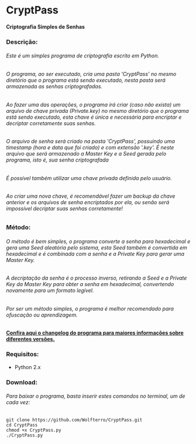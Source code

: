 # CryptPass

#### Criptografia Simples de Senhas

### Descrição:

###### Este é um simples programa de criptografia escrito em Python.
###### O programa, ao ser executado, cria uma pasta 'CryptPass' no mesmo diretório que o programa está sendo executado, nesta pasta será armazenada as senhas criptografadas.
###### Ao fazer uma das operações, o programa irá criar (caso não exista) um arquivo de chave privada (Private.key) no mesmo diretório que o programa está sendo executado, esta chave é única e necessária para encriptar e decriptar corretamente suas senhas.
###### O arquivo de senha será criado na pasta 'CryptPass', possuindo uma timestamp (hora e data que foi criado) e com extensão '.key'. É neste arquivo que será armazenado a Master Key e a Seed gerada pelo programa, isto é, sua senha criptografada

###### É possível também utilizar uma chave privada definida pelo usuário.
###### Ao criar uma nova chave, é recomendável fazer um backup da chave anterior e os arquivos de senha encriptados por ela, ou senão será impossível decriptar suas senhas corretamente!

### Método:

###### O método é bem simples, o programa converte a senha para hexadecimal e gera uma Seed aleatória pelo sistema, esta Seed também é convertida em hexadecimal e é combinada com a senha e a Private Key para gerar uma Master Key.
###### A decriptação da senha é o processo inverso, retirando a Seed e a Private Key da Master Key para obter a senha em hexadecimal, convertendo novamente para um formato legível.
###### Por ser um método simples, o programa é melhor recomendado para ofuscação ou aprendizagem.

#### [Confira aqui o changelog do programa para maiores informações sobre diferentes versões.](https://raw.github.com/Wolfterro/CryptPass/master/CHANGELOG.txt)<br />

### Requisitos:
 - Python 2.x

### Download:

###### Para baixar o programa, basta inserir estes comandos no terminal, um de cada vez:

    git clone https://github.com/Wolfterro/CryptPass.git
    cd CryptPass
    chmod +x CryptPass.py
    ./CryptPass.py
